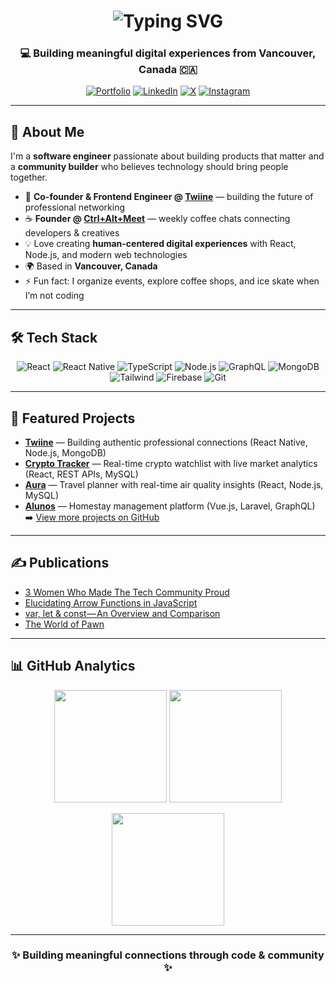 <!-- Animated Typing Banner -->
<h1 align="center">
  <img src="https://readme-typing-svg.demolab.com?font=Fira+Code&weight=700&size=28&pause=1000&color=000000&width=600&lines=Software+Engineer;Community+Builder" alt="Typing SVG">
</h1>

<h3 align="center">💻 Building meaningful digital experiences from Vancouver, Canada 🇨🇦</h3>

<p align="center">
  <a href="https://thecodersingh.com" target="_blank"><img alt="Portfolio" src="https://img.shields.io/badge/🌐%20Portfolio-000?style=for-the-badge&logo=google-chrome&logoColor=white"></a>
  <a href="https://linkedin.com/in/TheCoderSingh" target="_blank"><img alt="LinkedIn" src="https://img.shields.io/badge/LinkedIn-0A66C2?style=for-the-badge&logo=linkedin&logoColor=white"></a>
  <a href="https://x.com/TheCoderSingh" target="_blank"><img alt="X" src="https://img.shields.io/badge/X-000000?style=for-the-badge&logo=x&logoColor=white"></a>
  <a href="https://instagram.com/codersingh" target="_blank"><img alt="Instagram" src="https://img.shields.io/badge/Instagram-E4405F?style=for-the-badge&logo=instagram&logoColor=white"></a>
</p>

---

## 🌱 About Me
I'm a **software engineer** passionate about building products that matter and a **community builder** who believes technology should bring people together.  

- 🚀 **Co-founder & Frontend Engineer @ [Twiine](https://twiineapp.com)** — building the future of professional networking  
- ☕ **Founder @ [Ctrl+Alt+Meet](https://lu.ma/ctrlaltmeet)** — weekly coffee chats connecting developers & creatives  
- 💡 Love creating **human-centered digital experiences** with React, Node.js, and modern web technologies  
- 🌍 Based in **Vancouver, Canada**  
- ⚡ Fun fact: I organize events, explore coffee shops, and ice skate when I’m not coding  

---

## 🛠️ Tech Stack
<p align="center">
  <img alt="React" src="https://img.shields.io/badge/React-61DAFB?style=for-the-badge&logo=react&logoColor=black"/>
  <img alt="React Native" src="https://img.shields.io/badge/React%20Native-20232A?style=for-the-badge&logo=react&logoColor=61DAFB"/>
  <img alt="TypeScript" src="https://img.shields.io/badge/TypeScript-007ACC?style=for-the-badge&logo=typescript&logoColor=white"/>
  <img alt="Node.js" src="https://img.shields.io/badge/Node.js-339933?style=for-the-badge&logo=node.js&logoColor=white"/>
  <img alt="GraphQL" src="https://img.shields.io/badge/GraphQL-E10098?style=for-the-badge&logo=graphql&logoColor=white"/>
  <img alt="MongoDB" src="https://img.shields.io/badge/MongoDB-47A248?style=for-the-badge&logo=mongodb&logoColor=white"/>
  <img alt="Tailwind" src="https://img.shields.io/badge/Tailwind%20CSS-38B2AC?style=for-the-badge&logo=tailwind-css&logoColor=white"/>
  <img alt="Firebase" src="https://img.shields.io/badge/Firebase-FFCA28?style=for-the-badge&logo=firebase&logoColor=black"/>
  <img alt="Git" src="https://img.shields.io/badge/Git-F05032?style=for-the-badge&logo=git&logoColor=white"/>
</p>

---

## 🚀 Featured Projects
- **[Twiine](https://twiine.framer.website)** — Building authentic professional connections (React Native, Node.js, MongoDB)  
- **[Crypto Tracker](https://crypto.thecodersingh.com)** — Real-time crypto watchlist with live market analytics (React, REST APIs, MySQL)  
- **[Aura](https://aura.thecodersingh.com)** — Travel planner with real-time air quality insights (React, Node.js, MySQL)  
- **[Alunos](https://alunos.thecodersingh.com)** — Homestay management platform (Vue.js, Laravel, GraphQL)  
➡️ [View more projects on GitHub](https://github.com/TheCoderSingh?tab=repositories)  

---

## ✍️ Publications
- [3 Women Who Made The Tech Community Proud](https://medium.com/netscrew-technologies/3-women-who-made-the-tech-community-proud-f9963ce92e77)  
- [Elucidating Arrow Functions in JavaScript](https://medium.com/netscrew-technologies/elucidating-arrow-functions-in-javascript-236d91bcbf5d)  
- [var, let & const — An Overview and Comparison](https://medium.com/netscrew-technologies/var-let-const-an-overview-and-comparison-3f1220b21774)  
- [The World of Pawn](https://medium.com/netscrew-technologies/the-world-of-pawn-a80cd2731606)  

---

## 📊 GitHub Analytics  

<p align="center">
  <img src="https://github-readme-stats.vercel.app/api?username=TheCoderSingh&show_icons=true&theme=radical&count_private=true&hide_border=true" height="180em"/>
  <img src="https://github-readme-streak-stats.herokuapp.com/?user=TheCoderSingh&theme=radical&hide_border=true" height="180em"/>
</p>

<p align="center">
  <img src="https://github-readme-stats.vercel.app/api/top-langs/?username=TheCoderSingh&layout=compact&theme=radical&hide_border=true" height="180em"/>
</p>

---

<h3 align="center">✨ Building meaningful connections through code & community ✨</h3>

[website]: https://thecodersingh.com
